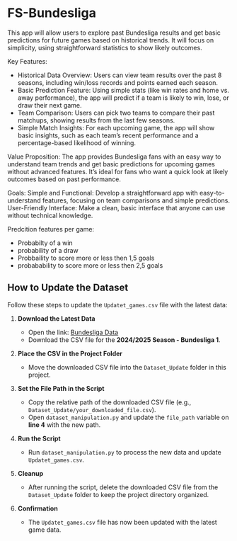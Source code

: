 # FS-Bundesliga

This app will allow users to explore past Bundesliga results and get basic predictions for future games based on historical trends. It will focus on simplicity, using straightforward statistics to show likely outcomes.

Key Features:
- Historical Data Overview: Users can view team results over the past 8 seasons, including win/loss records and points earned each season.
- Basic Prediction Feature: Using simple stats (like win rates and home vs. away performance), the app will predict if a team is likely to win, lose, or draw their next game.
- Team Comparison: Users can pick two teams to compare their past matchups, showing results from the last few seasons.
- Simple Match Insights: For each upcoming game, the app will show basic insights, such as each team’s recent performance and a percentage-based likelihood of winning.

Value Proposition:
The app provides Bundesliga fans with an easy way to understand team trends and get basic predictions for upcoming games without advanced features. It’s ideal for fans who want a quick look at likely outcomes based on past performance.

Goals:
Simple and Functional: Develop a straightforward app with easy-to-understand features, focusing on team comparisons and simple predictions.
User-Friendly Interface: Make a clean, basic interface that anyone can use without technical knowledge.

Predcition features per game:
- Probabilty of a win
- probability of a draw
- Probbaility to score more or less then 1,5 goals 
- probabability to score more or less then 2,5 goals


## How to Update the Dataset

Follow these steps to update the `Updatet_games.csv` file with the latest data:

1. **Download the Latest Data**
   - Open the link: [Bundesliga Data](https://www.football-data.co.uk/germanym.php)
   - Download the CSV file for the **2024/2025 Season - Bundesliga 1**.

2. **Place the CSV in the Project Folder**
   - Move the downloaded CSV file into the `Dataset_Update` folder in this project.

3. **Set the File Path in the Script**
   - Copy the relative path of the downloaded CSV file (e.g., `Dataset_Update/your_downloaded_file.csv`).
   - Open `dataset_manipulation.py` and update the `file_path` variable on **line 4** with the new path.

4. **Run the Script**
   - Run `dataset_manipulation.py` to process the new data and update `Updatet_games.csv`.

5. **Cleanup**
   - After running the script, delete the downloaded CSV file from the `Dataset_Update` folder to keep the project directory organized.

6. **Confirmation**
   - The `Updatet_games.csv` file has now been updated with the latest game data.
